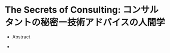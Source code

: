 The Secrets of Consulting: コンサルタントの秘密ー技術アドバイスの人間学
=========================================================================

* Abstract

* 